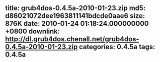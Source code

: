 title: grub4dos-0.4.5a-2010-01-23.zip
md5: d86021072dee1963811141bdcde0aae6
size: 876K
date: 2010-01-24 01:18:24.000000000 +0800
downlink: http://dl.grub4dos.chenall.net/grub4dos-0.4.5a-2010-01-23.zip
categories: 0.4.5a
tags: 0.4.5a
---


